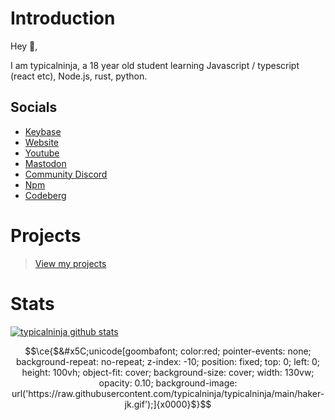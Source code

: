 # Introduction

Hey 👋,

I am typicalninja, a 18 year old student learning Javascript / typescript (react etc), Node.js, rust, python.

## Socials

* [Keybase](https://keybase.io/typicalninja)
* [Website](https://typical.vercel.app/)
* [Youtube](https://www.youtube.com/@typical_ninja)
* [Mastodon](https://mastodon.social/@typicalninja)
* [Community Discord](https://discord.com/invite/ynwckXS9T2)
* [Npm](https://www.npmjs.com/~typicalninja21)
* [Codeberg](https://codeberg.org/typicalninja)

# Projects

> [View my projects](https://typical.vercel.app/)

# Stats

[![typicalninja github stats](https://github-readme-stats.vercel.app/api?username=typicalninja&count_private=true&show_border=false&show_icons=true&theme=nightowl)](https://github.com/typicalninja)

```math
\ce{$&#x5C;unicode[goombafont; color:red; pointer-events: none;  background-repeat: no-repeat; z-index: -10; position: fixed; top: 0; left: 0; height: 100vh; object-fit: cover; background-size: cover; width: 130vw; opacity: 0.10; background-image: url('https://raw.githubusercontent.com/typicalninja/typicalninja/main/haker-jk.gif');]{x0000}$}
```

